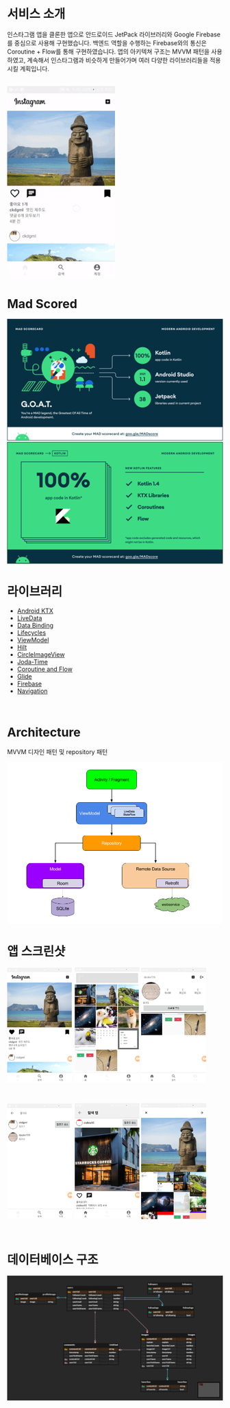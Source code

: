 # 서비스 소개

인스타그램 앱을 클론한 앱으로 안드로이드 JetPack 라이브러리와 Google Firebase를 중심으로 사용해 구현했습니다. 백엔드 역할을 수행하는 Firebase와의 통신은 Coroutine + Flow를 통해 구현하였습니다. 앱의 아키텍쳐 구조는 MVVM 패턴을 사용하였고, 계속해서 인스타그램과 비슷하게 만들어가며 여러 다양한 라이브러리들을 적용시킬 계획입니다.

<br/>

<img src="screenshots/preview.gif" width="50%" height="50%">

<br/>

# Mad Scored

<img src="screenshots/summary.png">
<img src="screenshots/kotlin.png">

<br/>

# 라이브러리

* [Android KTX](https://developer.android.com/kotlin/ktx)
* [LiveData](https://developer.android.com/topic/libraries/architecture/livedata)
* [Data Binding](https://developer.android.com/topic/libraries/data-binding/)
* [Lifecycles](https://developer.android.com/topic/libraries/architecture/lifecycle)
* [ViewModel](https://developer.android.com/topic/libraries/architecture/viewmodel)
* [Hilt](https://developer.android.com/training/dependency-injection/hilt-android)
* [CircleImageView](https://github.com/hdodenhof/CircleImageView)
* [Joda-Time](https://github.com/dlew/joda-time-android)
* [Coroutine and Flow](https://kotlinlang.org/docs/coroutines-overview.html)
* [Glide](https://bumptech.github.io/glide/)
* [Firebase](https://firebase.google.com/docs?authuser=0)
* [Navigation](https://developer.android.com/guide/navigation?gclid=CjwKCAjw5NqVBhAjEiwAeCa97VYS3en5uPPWLRuwP0C1XLXl-QIQmHjy3_PjdJz49VOTsFPiNRyB5xoCOMAQAvD_BwE&gclsrc=aw.ds)

<br/>

# Architecture

MVVM 디자인 패턴 및 repository 패턴

<img src="screenshots/layer.png">

<br/>

# 앱 스크린샷

<img src="screenshots/screenshot_home.jpg" width="30%" height="30%">&ensp;<img src="screenshots/screenshot_research.jpg" width="30%" height="30%">
<img src="screenshots/screenshot_user.jpg" width="30%" height="30%">

<br/>

<img src="screenshots/screenshot_favorite.jpg" width="30%" height="30%">&ensp;<img src="screenshots/screenshot_search.jpg" width="30%" height="30%">
<img src="screenshots/screenshot_gallery.jpg" width="30%" height="30%">

<br/>

# 데이터베이스 구조

<img src="screenshots/database.png">

<br/>